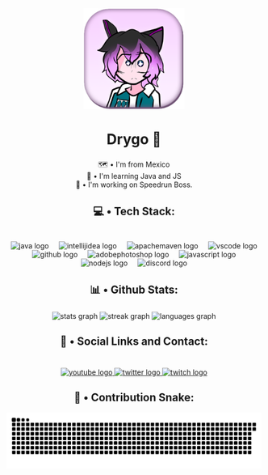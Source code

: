 <div align="center">
  <img height="200" src="https://github.com/xDrygo/xDrygo/blob/main/assets/profile.png?raw=true"  />
</div>

###

<h1 align="center">Drygo 💫</h1>

###

<p align="center">🗺️ • I'm from Mexico<br>📖 • I'm learning Java and JS<br>🔧 • I'm working on Speedrun Boss.</p>

###

<h2 align="center">💻 • Tech Stack:</h2>

###

<br clear="both">

<div align="center">
  <img src="https://skillicons.dev/icons?i=java" height="40" alt="java logo"  />
  <img width="12" />
  <img src="https://skillicons.dev/icons?i=idea" height="40" alt="intellijidea logo"  />
  <img width="12" />
  <img src="https://skillicons.dev/icons?i=maven" height="40" alt="apachemaven logo"  />
  <img width="12" />
  <img src="https://skillicons.dev/icons?i=vscode" height="40" alt="vscode logo"  />
  <img width="12" />
  <img src="https://skillicons.dev/icons?i=github" height="40" alt="github logo"  />
  <img width="12" />
  <img src="https://skillicons.dev/icons?i=ps" height="40" alt="adobephotoshop logo"  />
  <img width="12" />
  <img src="https://skillicons.dev/icons?i=js" height="40" alt="javascript logo"  />
  <img width="12" />
  <img src="https://skillicons.dev/icons?i=nodejs" height="40" alt="nodejs logo"  />
  <img width="12" />
  <img src="https://skillicons.dev/icons?i=discord" height="40" alt="discord logo"  />
</div>

###

<h2 align="center">📊 • Github Stats:</h2>

###

<div align="center">
  <img src="https://github-readme-stats.vercel.app/api?username=xdrygo&hide_title=false&hide_rank=false&show_icons=true&include_all_commits=true&count_private=true&disable_animations=false&theme=jolly&locale=en&hide_border=false&order=1" height="125" alt="stats graph"  />
  <img src="https://streak-stats.demolab.com?user=xdrygo&locale=en&mode=weekly&theme=jolly&hide_border=false&border_radius=5&date_format=j%20M%5B%20Y%5D&order=3" height="125" alt="streak graph"  />
  <img src="https://github-readme-stats.vercel.app/api/top-langs?username=xdrygo&locale=en&hide_title=false&layout=compact&card_width=320&langs_count=5&theme=jolly&hide_border=false&order=2" height="125" alt="languages graph"  />
</div>

###

<h2 align="center">📌 • Social Links and Contact:</h2>

###

<br clear="both">

<div align="center">
  <a href="https://www.youtube.com/@eldrygo" target="_blank">
    <img src="https://img.shields.io/static/v1?message=@eldrygo&logo=youtube&label=&color=FF0000&logoColor=white&labelColor=&style=for-the-badge" height="" alt="youtube logo"  />
  </a>
  <a href="https://x.com/eldrygo" target="_blank">
    <img src="https://img.shields.io/static/v1?message=Twitter%20/%20X&logo=twitter&label=&color=1DA1F2&logoColor=white&labelColor=&style=for-the-badge" height="" alt="twitter logo"  />
  </a>
  <a href="https://www.twitch.tv/eldrygo" target="_blank">
    <img src="https://img.shields.io/static/v1?message=/eldrygo&logo=twitch&label=&color=9146FF&logoColor=white&labelColor=&style=for-the-badge" height="" alt="twitch logo"  />
  </a>
</div>

<h2 align="center">🐍 • Contribution Snake:</h2>

<picture>
   <source media="(prefers-color-scheme: dark)" srcset="https://raw.githubusercontent.com/xDrygo/xDrygo/output/github-snake-dark.svg" />
   <source media="(prefers-color-scheme: light)" srcset="https://raw.githubusercontent.com/xDrygo/xDrygo/output/github-snake.svg" />
   <img alt="github-snake" src="https://raw.githubusercontent.com/xDrygo/xDrygo/output/github-snake.svg" />
 </picture>

###